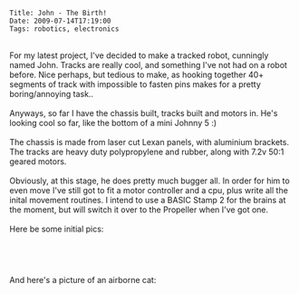     Title: John - The Birth!
    Date: 2009-07-14T17:19:00
    Tags: robotics, electronics

<p><br />For my latest project, I've decided to make a tracked robot, cunningly named John. Tracks are really cool, and something I've not had on a robot before. Nice perhaps, but tedious to make, as hooking together 40+ segments of track with impossible to fasten pins makes for a pretty boring/annoying task..<br /><br />Anyways, so far I have the chassis built, tracks built and motors in. He's looking cool so far, like the bottom of a mini Johnny 5 :)<br /><br />The chassis is made from laser cut Lexan panels, with aluminium brackets. The tracks are heavy duty polypropylene and rubber, along with 7.2v 50:1 geared motors.<br /><br />Obviously, at this stage, he does pretty much bugger all. In order for him to even move I've still got to fit a motor controller and a cpu, plus write all the inital movement routines. I intend to use a BASIC Stamp 2 for the brains at the moment, but will switch it over to the Propeller when I've got one.<br /><br />Here be some initial pics:</p>
<p><img src="../../../../../img/old/john-2.jpg" alt="" /></p>
<p><img src="../../../../../img/old/john-1.jpg" alt="" /></p>
<p></p>
<p><img src="../../../../../img/old/john-3.jpg" alt="" /></p>
<p><br />And here's a picture of an airborne cat:</p>
<p><img src="../../../../../img/old/12752022_0e679f5665_m.jpg" alt="" /></p>
<!-- more -->
